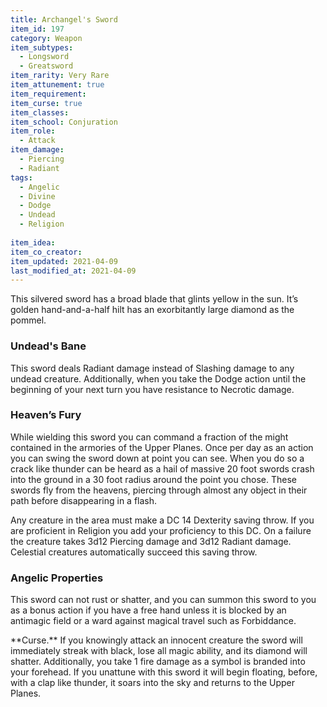 ```yaml
---
title: Archangel's Sword
item_id: 197
category: Weapon
item_subtypes:
  - Longsword
  - Greatsword
item_rarity: Very Rare
item_attunement: true
item_requirement:
item_curse: true
item_classes:
item_school: Conjuration
item_role:
  - Attack
item_damage:
  - Piercing
  - Radiant
tags:
  - Angelic
  - Divine
  - Dodge
  - Undead
  - Religion
  
item_idea:
item_co_creator:
item_updated: 2021-04-09
last_modified_at: 2021-04-09
---
```


This silvered sword has a broad blade that glints yellow in the sun. It’s golden hand-and-a-half hilt has an exorbitantly large diamond as the pommel.

### Undead's Bane
This sword deals Radiant damage instead of Slashing damage to any undead creature. Additionally, when you take the Dodge action until the beginning of your next turn you have resistance to Necrotic damage. 

### Heaven’s Fury
While wielding this sword you can command a fraction of the might contained in the armories of the Upper Planes. Once per day as an action you can swing the sword down at point you can see. When you do so a crack like thunder can be heard as a hail of massive 20 foot swords crash into the ground in a 30 foot radius around the point you chose. These swords fly from the heavens, piercing through almost any object in their path before disappearing in a flash.

Any creature in the area must make a DC 14 Dexterity saving throw. If you are proficient in Religion you add your proficiency to this DC. On a failure the creature takes 3d12 Piercing damage and 3d12 Radiant damage. Celestial creatures automatically succeed this saving throw.

### Angelic Properties
This sword can not rust or shatter, and you can summon this sword to you as a bonus action if you have a free hand unless it is blocked by an antimagic field or a ward against magical travel such as <magic-spell>Forbiddance</magic-spell>.

<div class="curse">
**Curse.** If you knowingly attack an innocent creature the sword will immediately streak with black, lose all magic ability, and its diamond will shatter. Additionally, you take 1 fire damage as a symbol is branded into your forehead.  
If you unattune with this sword it will begin floating, before, with a clap like thunder, it soars into the sky and returns to the Upper Planes.
</div>
